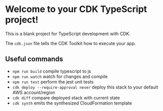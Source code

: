 # Welcome to your CDK TypeScript project!

This is a blank project for TypeScript development with CDK.

The `cdk.json` file tells the CDK Toolkit how to execute your app.

## Useful commands

 * `npm run build`   compile typescript to js
 * `npm run watch`   watch for changes and compile
 * `npm run test`    perform the jest unit tests
 * `cdk deploy --require-approval never`      deploy this stack to your default AWS account/region
 * `cdk diff`        compare deployed stack with current state
 * `cdk synth`       emits the synthesized CloudFormation template

